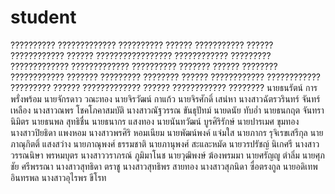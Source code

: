 # student
??????????  ?????????????
 ??????????  ??????
 ???????????  ??????
 ????????????  ??????
 ?????????????????  ????????????
 ?????????  ?????????????
 ?????????????  ??????????
 ???????  ??????
 ????????  ????????????
 ???????  ?????????
 ????????  ??????
 ????????????  ????????????
 ?????????  ??????
 ?????????????  ??????
 ????????????  ????????
 นายธนรัตน์  การพรั่งพร้อม
 นายจักรดาว  วณะทอง
 นายจิรวัฒน์  กาแก้ว
 นายจิรศักดิ์  เสน่หา
 นางสาวฉัตรวรินทร์  จันทร์เหลือง
 นางสาวณพร  โชคโภคาสมบัติ
 นางสาวณัฐวรรณ  ขันธุปัทม์
 นายดนัย  ทับอ่ำ
 นายธนกฤต  จันทรานิมิตร
 นายธนพล  สุทธิชื่น
 นายธนากร  แสงทอง
 นายนันทวัฒน์  บูรศิริรักษ์
 นายปารเมศ  ขุมทอง
 นางสาวปิยธิดา  แพงหอม
 นางสาวพรศิริ  หอมเนียม
 นายพัฒน์พงค์  แจ่มใส
 นายภากร  รุจิเรขเสรีกุล
 นายภาณุกิตติ์  แสงสว่าง
 นายภาณุพงศ์  ธรรมชาติ
 นายภานุพงศ์  สะและหมัด
 นายวรปรัชญ์  นิเกศรี
 นางสาววรรณนิษา  พรหมบุตร
 นางสาววราภรณ์  ภูมิมาโนช
 นายวุฒิพงษ์  ฆ้องพรมมา
 นายศรัญญู  ตำลิ่ม
 นายศุภชัย  ศรีพรรณา
 นางสาวสุทธิดา  ตราชู
 นางสาวสุทธิพร  สายทอง
 นางสาวสุภนิดา  ซื่อตรงกูล
 นายอดิเทพ  อินทรพล
 นางสาวอุไรพร  ขีโรท
